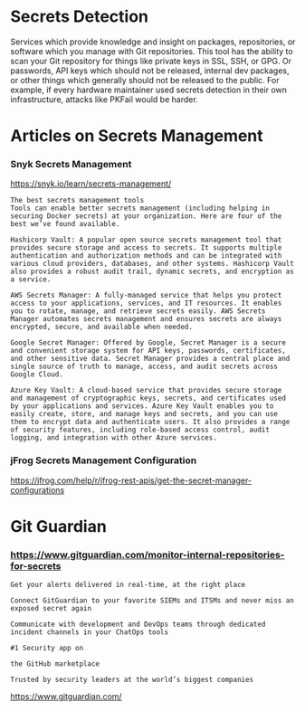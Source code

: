 # Secrets Detection 

Services which provide knowledge and insight on packages, repositories, or software which you manage with Git repositories. This tool has the ability to scan your Git repository for things like private keys in SSL, SSH, or GPG. Or passwords, API keys which should not be released, internal dev packages, or other things which generally should not be released to the public. For example, if every hardware maintainer used secrets detection in their own infrastructure, attacks like PKFail would be harder.

# Articles on Secrets Management

### Snyk Secrets Management
https://snyk.io/learn/secrets-management/

```
The best secrets management tools
Tools can enable better secrets management (including helping in securing Docker secrets) at your organization. Here are four of the best we’ve found available.

Hashicorp Vault: A popular open source secrets management tool that provides secure storage and access to secrets. It supports multiple authentication and authorization methods and can be integrated with various cloud providers, databases, and other systems. Hashicorp Vault also provides a robust audit trail, dynamic secrets, and encryption as a service.

AWS Secrets Manager: A fully-managed service that helps you protect access to your applications, services, and IT resources. It enables you to rotate, manage, and retrieve secrets easily. AWS Secrets Manager automates secrets management and ensures secrets are always encrypted, secure, and available when needed. 

Google Secret Manager: Offered by Google, Secret Manager is a secure and convenient storage system for API keys, passwords, certificates, and other sensitive data. Secret Manager provides a central place and single source of truth to manage, access, and audit secrets across Google Cloud.

Azure Key Vault: A cloud-based service that provides secure storage and management of cryptographic keys, secrets, and certificates used by your applications and services. Azure Key Vault enables you to easily create, store, and manage keys and secrets, and you can use them to encrypt data and authenticate users. It also provides a range of security features, including role-based access control, audit logging, and integration with other Azure services.
```

### jFrog Secrets Management Configuration
https://jfrog.com/help/r/jfrog-rest-apis/get-the-secret-manager-configurations


# Git Guardian
### https://www.gitguardian.com/monitor-internal-repositories-for-secrets

```
Get your alerts delivered in real-time, at the right place

Connect GitGuardian to your favorite SIEMs and ITSMs and never miss an exposed secret again

Communicate with development and DevOps teams through dedicated incident channels in your ChatOps tools
```

```
#1 Security app on

the GitHub marketplace

Trusted by security leaders at the world’s biggest companies
```

https://www.gitguardian.com/